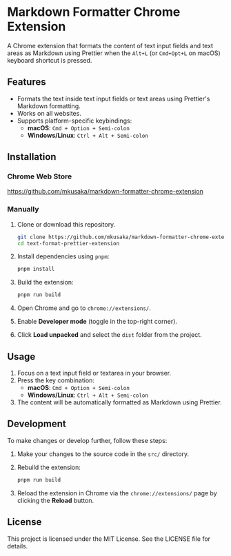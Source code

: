 # Markdown Formatter Chrome Extension

A Chrome extension that formats the content of text input fields and text areas as Markdown using Prettier when the `Alt+L` (or `Cmd+Opt+L` on macOS) keyboard shortcut is pressed.

## Features

- Formats the text inside text input fields or text areas using Prettier's Markdown formatting.
- Works on all websites.
- Supports platform-specific keybindings:
    - **macOS**: `Cmd + Option + Semi-colon`
    - **Windows/Linux**: `Ctrl + Alt + Semi-colon`

## Installation

### Chrome Web Store

https://github.com/mkusaka/markdown-formatter-chrome-extension

### Manually
1. Clone or download this repository.

    ```bash
    git clone https://github.com/mkusaka/markdown-formatter-chrome-extension.git
    cd text-format-prettier-extension
    
    ```

2. Install dependencies using `pnpm`:

    ```bash
    pnpm install
    ```

3. Build the extension:

    ```bash
    pnpm run build
    ```

4. Open Chrome and go to `chrome://extensions/`.
5. Enable **Developer mode** (toggle in the top-right corner).
6. Click **Load unpacked** and select the `dist` folder from the project.

## Usage

1. Focus on a text input field or textarea in your browser.
2. Press the key combination:
    - **macOS**: `Cmd + Option + Semi-colon`
    - **Windows/Linux**: `Ctrl + Alt + Semi-colon`
3. The content will be automatically formatted as Markdown using Prettier.

## Development

To make changes or develop further, follow these steps:

1. Make your changes to the source code in the `src/` directory.
2. Rebuild the extension:

    ```bash
    pnpm run build
    ```

3. Reload the extension in Chrome via the `chrome://extensions/` page by clicking the **Reload** button.

## License

This project is licensed under the MIT License. See the LICENSE file for details.
